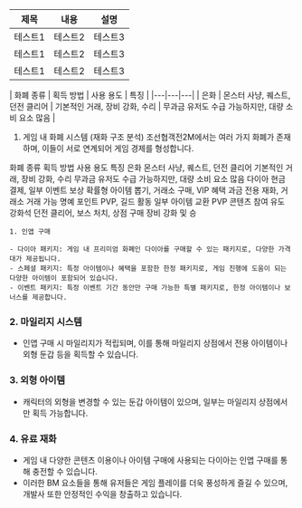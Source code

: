 |제목|내용|설명|
|------|---|---|
|테스트1|테스트2|테스트3|
|테스트1|테스트2|테스트3|
|테스트1|테스트2|테스트3|













| 화폐 종류 | 획득 방법 | 사용 용도 | 특징 |
|---|---|---|
| 은화 | 몬스터 사냥, 퀘스트, 던전 클리어 | 기본적인 거래, 장비 강화, 수리 | 무과금 유저도 수급 가능하지만, 대량 소비 요소 많음 |



1. 게임 내 화폐 시스템 (재화 구조 분석)
조선협객전2M에서는 여러 가지 화폐가 존재하며, 이들이 서로 연계되어 게임 경제를 형성합니다.

화폐 종류	획득 방법	사용 용도	특징
은화	몬스터 사냥, 퀘스트, 던전 클리어	기본적인 거래, 장비 강화, 수리	무과금 유저도 수급 가능하지만, 대량 소비 요소 많음
다이아	현금 결제, 일부 이벤트 보상	확률형 아이템 뽑기, 거래소 구매, VIP 혜택	과금 전용 재화, 거래소 거래 가능
명예 포인트	PVP, 길드 활동	일부 아이템 교환	PVP 콘텐츠 참여 유도
강화석	던전 클리어, 보스 처치, 상점 구매	장비 강화 및 승










```plaintext
1. 인앱 구매

- 다이아 패키지: 게임 내 프리미엄 화폐인 다이아를 구매할 수 있는 패키지로, 다양한 가격대가 제공됩니다.
- 스페셜 패키지: 특정 아이템이나 혜택을 포함한 한정 패키지로, 게임 진행에 도움이 되는 다양한 아이템이 포함되어 있습니다.
- 이벤트 패키지: 특정 이벤트 기간 동안만 구매 가능한 특별 패키지로, 한정 아이템이나 보너스를 제공합니다.
```
  
### 2. 마일리지 시스템
- 인앱 구매 시 마일리지가 적립되며, 이를 통해 마일리지 상점에서 전용 아이템이나 외형 둔갑 등을 획득할 수 있습니다.

### 3. 외형 아이템

- 캐릭터의 외형을 변경할 수 있는 둔갑 아이템이 있으며, 일부는 마일리지 상점에서만 획득 가능합니다.

### 4. 유료 재화

- 게임 내 다양한 콘텐츠 이용이나 아이템 구매에 사용되는 다이아는 인앱 구매를 통해 충전할 수 있습니다.
- 이러한 BM 요소들을 통해 유저들은 게임 플레이를 더욱 풍성하게 즐길 수 있으며, 개발사 또한 안정적인 수익을 창출하고 있습니다.
